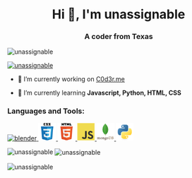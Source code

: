 <h1 align="center">Hi 👋, I'm unassignable</h1>
<h3 align="center">A coder from Texas</h3>

<p align="left"> <img src="https://komarev.com/ghpvc/?username=unassignable&label=Profile%20views&color=0e75b6&style=flat" alt="unassignable" /> </p>

<p align="left"> <a href="https://github.com/ryo-ma/github-profile-trophy"><img src="https://github-profile-trophy.vercel.app/?username=unassignable" alt="unassignable" /></a> </p>

- 🔭 I’m currently working on [C0d3r.me](https://c0d3r.me/)

- 🌱 I’m currently learning **Javascript, Python, HTML, CSS**


<h3 align="left">Languages and Tools:</h3>
<p align="left"> <a href="https://www.blender.org/" target="_blank"> <img src="https://download.blender.org/branding/community/blender_community_badge_white.svg" alt="blender" width="40" height="40"/> </a> <a href="https://www.w3schools.com/css/" target="_blank"> <img src="https://raw.githubusercontent.com/devicons/devicon/master/icons/css3/css3-original-wordmark.svg" alt="css3" width="40" height="40"/> </a> <a href="https://www.w3.org/html/" target="_blank"> <img src="https://raw.githubusercontent.com/devicons/devicon/master/icons/html5/html5-original-wordmark.svg" alt="html5" width="40" height="40"/> </a> <a href="https://developer.mozilla.org/en-US/docs/Web/JavaScript" target="_blank"> <img src="https://raw.githubusercontent.com/devicons/devicon/master/icons/javascript/javascript-original.svg" alt="javascript" width="40" height="40"/> </a> <a href="https://www.mongodb.com/" target="_blank"> <img src="https://raw.githubusercontent.com/devicons/devicon/master/icons/mongodb/mongodb-original-wordmark.svg" alt="mongodb" width="40" height="40"/> </a> <a href="https://www.python.org" target="_blank"> <img src="https://raw.githubusercontent.com/devicons/devicon/master/icons/python/python-original.svg" alt="python" width="40" height="40"/> </a> </p>

<p><img align="left" src="https://github-readme-stats.vercel.app/api/top-langs?username=unassignable&show_icons=true&theme=dark&locale=en&layout=compact" alt="unassignable" /></p>

<p>&nbsp;<img align="center" src="https://github-readme-stats.vercel.app/api?username=unassignable&show_icons=true&locale=en" alt="unassignable" /></p>

<p><img align="center" src="https://github-readme-streak-stats.herokuapp.com/?user=unassignable&theme=dark" alt="unassignable" /></p>
